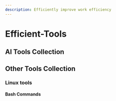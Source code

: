 ```yaml
---
description: Efficiently improve work efficiency
---
```


# Efficient-Tools

## AI Tools Collection

## Other Tools Collection

### Linux tools

#### Bash Commands
